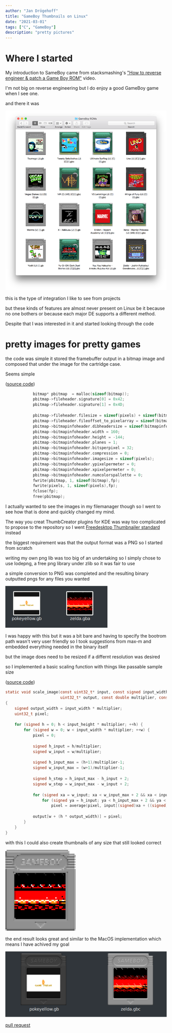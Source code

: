 ```yaml
---
author: "Jan Drögehoff"
title: "GameBoy Thumbnails on Linux"
date: "2021-03-01"
tags: ["C", "GameBoy"]
description: "pretty pictures"
---
```


# Where I started

My introduction to SameBoy came from stacksmashing's ["How to reverse engineer & patch a Game Boy ROM"](https://youtu.be/dQLp5i8oS3Y) video.

I'm not big on reverse engineering but I do enjoy a good GameBoy game when I see one.

and there it was

![](/images/sameboy/quicklook.png)

this is the type of integration I like to see from projects

but these kinds of features are almost never present on Linux be it because no one bothers or because each major DE supports a different method.

Despite that I was interested in it and started looking through the code

# pretty images for pretty games

the code was simple
it stored the framebuffer output in a bitmap image and composed that under the image for the cartridge case.

Seems simple

([source code](https://github.com/Jan200101/SameBoy/blob/bmp-thumbnailer/Thumbnailer/main.c))
```c
            bitmap* pbitmap  = malloc(sizeof(bitmap));
            pbitmap->fileheader.signature[0] = 0x42;
            pbitmap->fileheader.signature[1] = 0x4D;

            pbitmap->fileheader.filesize = sizeof(pixels) + sizeof(bitmap);
            pbitmap->fileheader.fileoffset_to_pixelarray = sizeof(bitmap);
            pbitmap->bitmapinfoheader.dibheadersize = sizeof(bitmapinfoheader);
            pbitmap->bitmapinfoheader.width = 160;
            pbitmap->bitmapinfoheader.height = -144;
            pbitmap->bitmapinfoheader.planes = 1;
            pbitmap->bitmapinfoheader.bitsperpixel = 32;
            pbitmap->bitmapinfoheader.compression = 0;
            pbitmap->bitmapinfoheader.imagesize = sizeof(pixels);
            pbitmap->bitmapinfoheader.ypixelpermeter = 0;
            pbitmap->bitmapinfoheader.xpixelpermeter = 0;
            pbitmap->bitmapinfoheader.numcolorspallette = 0;
            fwrite(pbitmap, 1, sizeof(bitmap),fp);
            fwrite(pixels, 1, sizeof(pixels),fp);
            fclose(fp);
            free(pbitmap);
```

I actually wanted to see the images in my filemanager though so I went to see how that is done and quickly changed my mind.

The way you creat ThumbCreator plugins for KDE was way too complicated to propose to the repository so I went [Freedesktop Thumbnailer standard](https://specifications.freedesktop.org/thumbnail-spec/thumbnail-spec-latest.html) instead

the biggest requirement was that the output format was a PNG so I started from scratch

writing my own png lib was too big of an undertaking so I simply chose to use lodepng, a free png library under zlib so it was fair to use

a simple conversion to PNG was completed and the resulting binary outputted pngs for any files you wanted

![](/images/sameboy/103683381-6b58e080-4f8a-11eb-97ec-a2859dc807be.png)

I was happy with this but it was a bit bare and having to specify the bootrom path wasn't very user friendly so I took suggestions from max-m and embedded everything needed in the binary itself

but the image does need to be resized if a differnt resolution was desired

so I implemented a basic scaling function with things like passable sample size

([source code](https://github.com/Jan200101/SameBoy/blob/thumbnailer/Thumbnailer/main.c#L70))
```c 
static void scale_image(const uint32_t* input, const signed input_width, const signed input_height,
                        uint32_t* output, const double multiplier, const signed samples)
{
    signed output_width = input_width * multiplier;
    uint32_t pixel;

    for (signed h = 0; h < input_height * multiplier; ++h) {
        for (signed w = 0; w < input_width * multiplier; ++w) {
            pixel = 0;

            signed h_input = h/multiplier;
            signed w_input = w/multiplier;

            signed h_input_max = (h+1)/multiplier-1;
            signed w_input_max = (w+1)/multiplier-1;

            signed h_step = h_input_max - h_input + 2;
            signed w_step = w_input_max - w_input + 2;

            for (signed xa = w_input; xa < w_input_max + 2 && xa < input_width; xa += w_step / samples)
                for (signed ya = h_input; ya < h_input_max + 2 && ya < input_width; ya += h_step / samples)
                    pixel = average(pixel, input[(signed)xa + ((signed)ya * input_width)]);

            output[w + (h * output_width)] = pixel;
        }
    }
}
```

with this I could also create thumbnails of any size that still looked correct

![](/images/sameboy/104072883-aa966400-520c-11eb-97ce-889af5328d5d.png)

the end result looks great and similar to the MacOS implementation which means I have achived my goal

![](/images/sameboy/104074209-cb13ed80-520f-11eb-915c-4ea99a2ca4c1.png)

[pull request](https://github.com/LIJI32/SameBoy/pull/320)